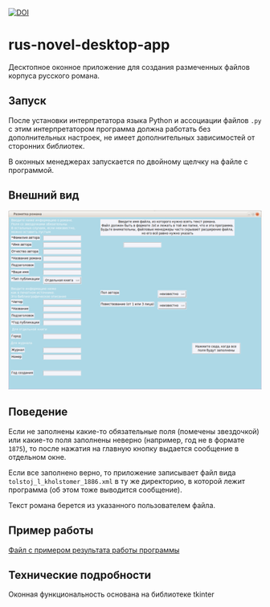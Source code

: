 [![DOI](https://zenodo.org/badge/DOI/10.5281/zenodo.12814191.svg)](https://doi.org/10.5281/zenodo.12814191)

# rus-novel-desktop-app

Десктопное оконное приложение для создания размеченных файлов корпуса русского романа.

## Запуск

После установки интерпретатора языка Python и ассоциации файлов `.py` с этим 
интерпретатором программа должна работать без дополнительных настроек, не имеет 
дополнительных зависимостей от сторонних библиотек.

В оконных менеджерах запускается по двойному щелчку на файле с программой.

## Внешний вид

![Окно приложения](img/desktop-app3.png "Окно приложения")


## Поведение

Если не заполнены какие-то обязательные поля (помечены звездочкой) или какие-то 
поля заполнены неверно (например, год не в формате `1875`), то после нажатия 
на главную кнопку выдается сообщение в отдельном окне.

Если все заполнено верно, то приложение записывает файл вида 
`tolstoj_l_kholstomer_1886.xml` в ту же директорию, в которой лежит программа 
(об этом тоже выводится сообщение).

Текст романа берется из указанного пользователем файла.

## Пример работы

[Файл с примером результата работы программы](tolstoj_l_kholstomer_1886.xml)

## Технические подробности

Оконная функциональность основана на библиотеке tkinter
